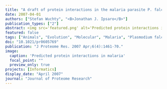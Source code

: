 ```yaml
---
title: "A draft of protein interactions in the malaria parasite P. falciparum"
date: 2007-04-01
authors: ["Stefan Wuchty", "<B>Jonathan J. Ipsaro</B>"]
publication_types: ["2"]
abstract: <img src='featured.png' alt='Predicted protein interactions in malaria' style='width:50%;float:right'>Recent advances have provided a working interactome map for the human malaria parasite Plasmodium falciparum. The aforementioned map, generated from genome-scale analyses, has provided a basis for proteomic studies of the parasite; however, such large-scale approaches commonly suffer from undersampling and lack of coverage. The current map bears no exception, containing only one-quarter of the organism's proteins. Inspired by the needs of the current map and the wealth of bioinformatics data, we assembled a map of 19 979 interactions among 2321 proteins in P. falciparum. The resultant map was generated by computationally inferring protein-protein interactions from evolutionarily conserved protein interactions, underlying domain interactions, and experimental observations. To compile this information into a repository of meaningful data, we assessed interaction quality by applying a logistic regression method, which correlated the presence of an interaction with relevant cellular parameters. Interestingly, it was found that sub-networks from different sources are quite dissimilar in their topologies and overlap to a very small extent. Applying Markov clustering, we observe a typical cluster composition, featuring common cellular functions that were previously reported absent, making this map a valuable resource for understanding the biology of this organism.
featured: false
tags: ["Animals", "Evolution", "Molecular", "Malaria", "Plasmodium falciparum", "Protein Interaction Mapping", "Proteome", "Proteomics", "Protozoan Proteins"]
doi: "10.1021/pr0605769"
publication: "J Proteome Res. 2007 Apr;6(4):1461-70."
image:
  caption: 'Predicted protein interactions in malaria'
  focal_point: ""
  preview_only: true
projects: [Informatics]
display_date: "April 2007"
journal: "Journal of Proteome Research"
---
```


